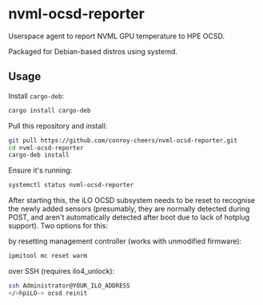 # nvml-ocsd-reporter

Userspace agent to report NVML GPU temperature to HPE OCSD.

Packaged for Debian-based distros using systemd.

## Usage
Install `cargo-deb`:
```bash
cargo install cargo-deb
```

Pull this repository and install:
```bash
git pull https://github.com/conroy-cheers/nvml-ocsd-reporter.git
cd nvml-ocsd-reporter
cargo-deb install
```

Ensure it's running:
```bash
systemctl status nvml-ocsd-reporter
```

After starting this, the iLO OCSD subsystem needs to be reset
to recognise the newly added sensors (presumably, they are normally
detected during POST, and aren't automatically detected after boot
due to lack of hotplug support). Two options for this:

by resetting management controller (works with unmodified firmware):
```bash
ipmitool mc reset warm
```

over SSH (requires ilo4_unlock):
```bash
ssh Administrator@YOUR_ILO_ADDRESS
</>hpiLO-> ocsd reinit
```
